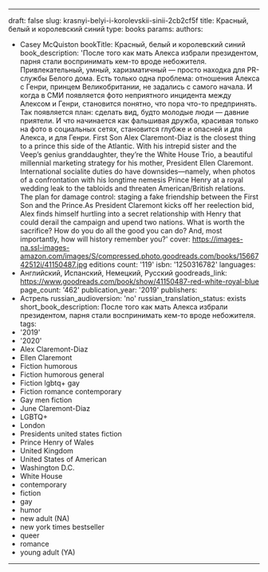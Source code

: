 ---




draft: false
slug: krasnyi-belyi-i-korolevskii-sinii-2cb2cf5f
title: Красный, белый и королевский синий
type: books
params:
  authors:
  - Casey McQuiston
  bookTitle: Красный, белый и королевский синий
  book_description: 'После того как мать Алекса избрали президентом, парня стали воспринимать
    кем-то вроде небожителя.
    Привлекательный, умный, харизматичный — просто находка для PR-службы Белого дома.
    Есть только одна проблема: отношения Алекса с Генри, принцем Великобритании, не
    задались с самого начала. И когда в СМИ появляется фото неприятного инцидента
    между Алексом и Генри, становится понятно, что пора что-то предпринять.
    Так появляется план: сделать вид, будто молодые люди — давние приятели. И что
    начинается как фальшивая дружба, красивая только на фото в социальных сетях, становится
    глубже и опасней и для Алекса, и для Генри.
    First Son Alex Claremont-Diaz is the closest thing to a prince this side of the
    Atlantic. With his intrepid sister and the Veep’s genius granddaughter, they’re
    the White House Trio, a beautiful millennial marketing strategy for his mother,
    President Ellen Claremont. International socialite duties do have downsides—namely,
    when photos of a confrontation with his longtime nemesis Prince Henry at a royal
    wedding leak to the tabloids and threaten American/British relations. The plan
    for damage control: staging a fake friendship between the First Son and the Prince.As
    President Claremont kicks off her reelection bid, Alex finds himself hurtling
    into a secret relationship with Henry that could derail the campaign and upend
    two nations. What is worth the sacrifice? How do you do all the good you can do?
    And, most importantly, how will history remember you?'
  cover: https://images-na.ssl-images-amazon.com/images/S/compressed.photo.goodreads.com/books/1566742512i/41150487.jpg
  editions count: '119'
  isbn: '1250316782'
  languages:
  - Английский, Испанский, Немецкий, Русский
  goodreads_link: https://www.goodreads.com/book/show/41150487-red-white-royal-blue
  page_count: '462'
  publication_year: '2019'
  publishers:
  - Астрель
  russian_audioversion: 'no'
  russian_translation_status: exists
  short_book_description: После того как мать Алекса избрали президентом, парня стали
    воспринимать кем-то вроде небожителя.
  tags:
  - '2019'
  - '2020'
  - Alex Claremont-Diaz
  - Ellen Claremont
  - Fiction humorous
  - Fiction humorous general
  - Fiction lgbtq+ gay
  - Fiction romance contemporary
  - Gay men fiction
  - June Claremont-Diaz
  - LGBTQ+
  - London
  - Presidents united states fiction
  - Prince Henry of Wales
  - United Kingdom
  - United States of American
  - Washington D.C.
  - White House
  - contemporary
  - fiction
  - gay
  - humor
  - new adult (NA)
  - new york times bestseller
  - queer
  - romance
  - young adult (YA)
---